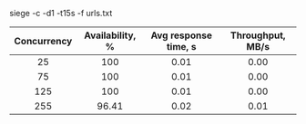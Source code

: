 siege -c<NUM> -d1 -t15s -f urls.txt

| Concurrency  | Availability, % | Avg response time, s |Throughput, MB/s|
|:------------:|:---------------:|:--------------------:|:--------------:|
| 25           |              100|                  0.01|            0.00|
| 75           |              100|                  0.01|            0.00|
| 125          |              100|                  0.01|            0.00|
| 255          |            96.41|                  0.02|            0.01| 

